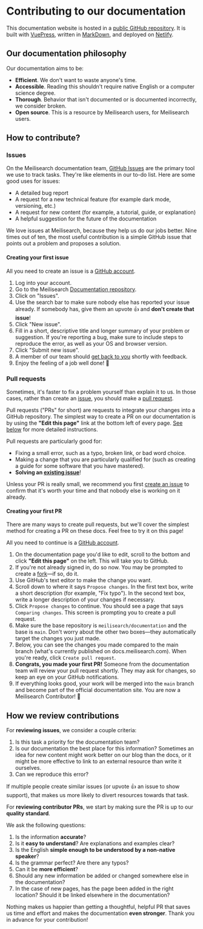 # Contributing to our documentation

This documentation website is hosted in a [public GitHub repository](https://github.com/meilisearch/documentation). It is built with [VuePress](https://vuepress.github.io), written in [MarkDown](https://www.markdownguide.org/getting-started/), and deployed on [Netlify](https://www.netlify.com).

## Our documentation philosophy

Our documentation aims to be:

- **Efficient**. We don't want to waste anyone's time.
- **Accessible**. Reading this shouldn't require native English or a computer science degree.
- **Thorough**. Behavior that isn't documented or is documented incorrectly, we consider broken.
- **Open source**. This is a resource by Meilisearch users, for Meilisearch users.

## How to contribute?

### Issues

On the Meilisearch documentation team, [GitHub Issues](https://github.com/meilisearch/documentation/issues/new/choose) are the primary tool we use to track tasks. They're like elements in our to-do list. Here are some good uses for issues:

- A detailed bug report
- A request for a new technical feature (for example dark mode, versioning, etc.)
- A request for new content (for example, a tutorial, guide, or explanation)
- A helpful suggestion for the future of the documentation

We love issues at Meilisearch, because they help us do our jobs better. Nine times out of ten, the most useful contribution is a simple GitHub issue that points out a problem and proposes a solution.

#### Creating your first issue

All you need to create an issue is a [GitHub account](https://github.com).

1. Log into your account.
2. Go to the Meilisearch [Documentation repository](https://github.com/meilisearch/documentation).
3. Click on "Issues".
4. Use the search bar to make sure nobody else has reported your issue already. If somebody has, give them an upvote 👍 and **don't create that issue**!
5. Click "New issue".
6. Fill in a short, descriptive title and longer summary of your problem or suggestion. If you're reporting a bug, make sure to include steps to reproduce the error, as well as your OS and browser version.
7. Click "Submit new issue".
8. A member of our team should [get back to you](#how-we-review-contributions) shortly with feedback.
9. Enjoy the feeling of a job well done! 🎉

### Pull requests

Sometimes, it's faster to fix a problem yourself than explain it to us. In those cases, rather than create an [issue](#issues), you should make a [pull request](https://docs.github.com/en/github/collaborating-with-issues-and-pull-requests/about-pull-requests).

Pull requests ("PRs" for short) are requests to integrate your changes into a GitHub repository. The simplest way to create a PR on our documentation is by using the **"Edit this page"** link at the bottom left of every page. [See below](#creating-your-first-pr) for more detailed instructions.

Pull requests are particularly good for:

- Fixing a small error, such as a typo, broken link, or bad word choice.
- Making a change that you are particularly qualified for (such as creating a guide for some software that you have mastered).
- **Solving an [existing issue](https://github.com/meilisearch/documentation/issues)**!

Unless your PR is really small, we recommend you first [create an issue](#creating-your-first-issue) to confirm that it's worth your time and that nobody else is working on it already.

#### Creating your first PR

There are many ways to create pull requests, but we'll cover the simplest method for creating a PR on these docs. Feel free to try it on this page!

All you need to continue is a [GitHub account](https://github.com).

1. On the documentation page you'd like to edit, scroll to the bottom and click **"Edit this page"** on the left. This will take you to GitHub.
2. If you're not already signed in, do so now. You may be prompted to create a [fork](https://docs.github.com/en/github/getting-started-with-github/fork-a-repo)—if so, do it.
3. Use GitHub's text editor to make the change you want.
4. Scroll down to where it says `Propose changes`. In the first text box, write a short description (for example, "Fix typo"). In the second text box, write a longer description of your changes if necessary.
5. Click `Propose changes` to continue. You should see a page that says `Comparing changes`. This screen is prompting you to create a pull request.
6. Make sure the base repository is `meilisearch/documentation` and the base is `main`. Don't worry about the other two boxes—they automatically target the changes you just made.
7. Below, you can see the changes you made compared to the main branch (what's currently published on docs.meilisearch.com). When you're ready, click `Create pull request`.
8. **Congrats, you made your first PR!** Someone from the documentation team will review your pull request shortly. They may ask for changes, so keep an eye on your GitHub notifications.
9. If everything looks good, your work will be merged into the `main` branch and become part of the official documentation site. You are now a Meilisearch Contributor! 🚀

## How we review contributions

For **reviewing issues**, we consider a couple criteria:

1. Is this task a priority for the documentation team?
2. Is our documentation the best place for this information? Sometimes an idea for new content might work better on our blog than the docs, or it might be more effective to link to an external resource than write it ourselves.
3. Can we reproduce this error?

If multiple people create similar issues (or upvote 👍 an issue to show support), that makes us more likely to divert resources towards that task.

For **reviewing contributor PRs**, we start by making sure the PR is up to our **quality standard**.

We ask the following questions:

1. Is the information **accurate**?
2. Is it **easy to understand**? Are explanations and examples clear?
3. Is the English **simple enough to be understood by a non-native speaker**?
4. Is the grammar perfect? Are there any typos?
5. Can it be **more efficient**?
6. Should any new information be added or changed somewhere else in the documentation?
7. In the case of new pages, has the page been added in the right location? Should it be linked elsewhere in the documentation?

Nothing makes us happier than getting a thoughtful, helpful PR that saves us time and effort and makes the documentation **even stronger**. Thank you in advance for your contribution!
